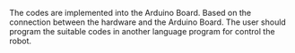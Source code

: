The codes are implemented into the Arduino Board. Based on the connection between the hardware and the Arduino Board. The user should program the suitable codes in another language program for control the robot.
